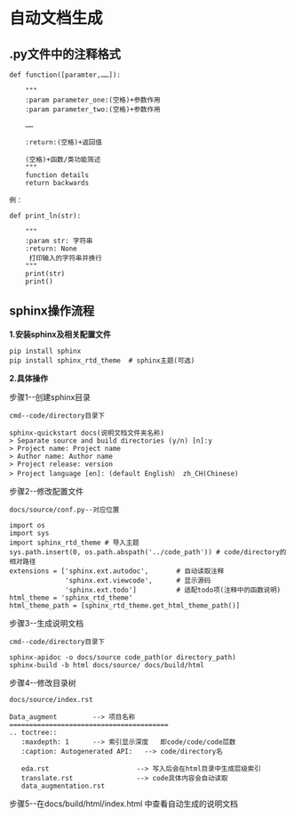 # 自动文档生成

## .py文件中的注释格式

    def function([paramter,……]):  
    
        """  
        :param parameter_one:(空格)+参数作用
        :param parameter_two:(空格)+参数作用  
    
        ……  
    
        :return:(空格)+返回值  
        
        (空格)+函数/类功能简述
        """
        function details
        return backwards

    例：  

    def print_ln(str):
        
        """  
        :param str: 字符串
        :return: None
         打印输入的字符串并换行
        """  
        print(str)
        print()

## sphinx操作流程

**1.安装sphinx及相关配置文件**

    pip install sphinx
    pip install sphinx_rtd_theme  # sphinx主题(可选)
    
**2.具体操作**

步骤1--创建sphinx目录

    cmd--code/directory目录下

    sphinx-quickstart docs(说明文档文件夹名称)
    > Separate source and build directories (y/n) [n]:y
    > Project name: Project name
    > Author name: Author name
    > Project release: version
    > Project language [en]: (default English） zh_CH(Chinese)
        
步骤2--修改配置文件

    docs/source/conf.py--对应位置

    import os
    import sys
    import sphinx_rtd_theme # 导入主题
    sys.path.insert(0, os.path.abspath('../code_path')) # code/directory的相对路径
    extensions = ['sphinx.ext.autodoc',       # 自动读取注释
                  'sphinx.ext.viewcode',      # 显示源码
                  'sphinx.ext.todo']          # 适配todo项(注释中的函数说明)
    html_theme = 'sphinx_rtd_theme'
    html_theme_path = [sphinx_rtd_theme.get_html_theme_path()]

步骤3--生成说明文档
    
    cmd--code/directory目录下

    sphinx-apidoc -o docs/source code_path(or directory_path)
    sphinx-build -b html docs/source/ docs/build/html
    
步骤4--修改目录树
    
    docs/source/index.rst
    
    Data_augment         --> 项目名称
    ========================================
    .. toctree::
       :maxdepth: 1      --> 索引显示深度   即code/code/code层数
       :caption: Autogenerated API:   --> code/directory名
    
       eda.rst                      --> 写入后会在html目录中生成层级索引
       translate.rst                --> code具体内容会自动读取
       data_augmentation.rst        

步骤5--在docs/build/html/index.html 中查看自动生成的说明文档
